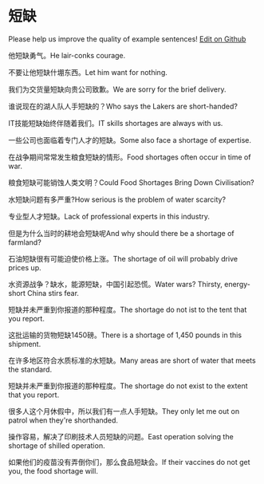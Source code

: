 # 短缺

Please help us improve the quality of example sentences! [Edit on Github](https://github.com/jiyushe/jiyu-example-sentence-source/blob/main/chinese/duanque.md)

<p><span class="chinese">他短缺勇气。</span><span class="english">He lair-conks courage.</span></p>

<p><span class="chinese">不要让他短缺什堋东西。</span><span class="english">Let him want for nothing.</span></p>

<p><span class="chinese">我们为交货量短缺向贵公司致歉。</span><span class="english">We are sorry for the brief delivery.</span></p>

<p><span class="chinese">谁说现在的湖人队人手短缺的？</span><span class="english">Who says the Lakers are short-handed?</span></p>

<p><span class="chinese">IT技能短缺始终伴随着我们。</span><span class="english">IT skills shortages are always with us.</span></p>

<p><span class="chinese">一些公司也面临着专门人才的短缺。</span><span class="english">Some also face a shortage of expertise.</span></p>

<p><span class="chinese">在战争期间常常发生粮食短缺的情形。</span><span class="english">Food shortages often occur in time of war.</span></p>

<p><span class="chinese">粮食短缺可能销蚀人类文明？</span><span class="english">Could Food Shortages Bring Down Civilisation?</span></p>

<p><span class="chinese">水短缺问题有多严重?</span><span class="english">How serious is the problem of water scarcity?</span></p>

<p><span class="chinese">专业型人才短缺。</span><span class="english">Lack of professional experts in this industry.</span></p>

<p><span class="chinese">但是为什么当时的耕地会短缺呢</span><span class="english">And why should there be a shortage of farmland?</span></p>

<p><span class="chinese">石油短缺很有可能迫使价格上涨。</span><span class="english">The shortage of oil will probably drive prices up.</span></p>

<p><span class="chinese">水资源战争？缺水，能源短缺，中国引起恐慌。</span><span class="english">Water wars? Thirsty, energy-short China stirs fear.</span></p>

<p><span class="chinese">短缺并未严重到你报道的那种程度。</span><span class="english">The shortage do not ist to the tent that you report.</span></p>

<p><span class="chinese">这批运输的货物短缺1450磅。</span><span class="english">There is a shortage of 1,450 pounds in this shipment.</span></p>

<p><span class="chinese">在许多地区符合水质标准的水短缺。</span><span class="english">Many areas are short of water that meets the standard.</span></p>

<p><span class="chinese">短缺并未严重到你报道的那种程度。</span><span class="english">The shortage do not exist to the extent that you report.</span></p>

<p><span class="chinese">很多人这个月休假中，所以我们有一点人手短缺。</span><span class="english">They only let me out on patrol when they're shorthanded.</span></p>

<p><span class="chinese">操作容易，解决了印刷技术人员短缺的问题。</span><span class="english">East operation solving the shortage of shilled operation.</span></p>

<p><span class="chinese">如果他们的疫苗没有弄倒你们，那么食品短缺会。</span><span class="english">If their vaccines do not get you, the food shortage will.</span></p>

